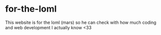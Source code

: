 # for-the-loml
This website is for the loml (mars) so he can check with how much coding and web development I actually know &lt;33
